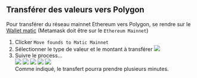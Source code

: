
## Transférer des valeurs vers Polygon
Pour transférer du réseau mainnet Ethereum vers Polygon, se rendre sur le [Wallet matic](https://wallet.matic.network/) (Metamask doit être sur le `Ethereum Mainnet`)
1. Clicker `Move founds to Matic Mainnet`
2. Sélectionner le type de valeur et le montant à transférer
![]({{site.baseurl}}/assets/img/matic_sel_val.png)  
3. Suivre le process...  
![]({{site.baseurl}}/assets/img/matic_bridge_valid1.png)
![]({{site.baseurl}}/assets/img/matic_bridge_valid2.png)
![]({{site.baseurl}}/assets/img/matic_bridge_valid3.png)
![]({{site.baseurl}}/assets/img/matic_bridge_valid4.png)
![]({{site.baseurl}}/assets/img/matic_bridge_valid5.png)  
Comme indiqué, le transfert pourra prendre plusieurs minutes.

